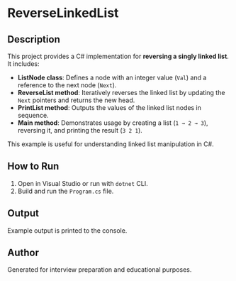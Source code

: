# ReverseLinkedList

## Description
This project provides a C# implementation for **reversing a singly linked list**. It includes:

- **ListNode class**: Defines a node with an integer value (`Val`) and a reference to the next node (`Next`).
- **ReverseList method**: Iteratively reverses the linked list by updating the `Next` pointers and returns the new head.
- **PrintList method**: Outputs the values of the linked list nodes in sequence.
- **Main method**: Demonstrates usage by creating a list (`1 → 2 → 3`), reversing it, and printing the result (`3 2 1`).

This example is useful for understanding linked list manipulation in C#.

## How to Run
1. Open in Visual Studio or run with `dotnet` CLI.
2. Build and run the `Program.cs` file.

## Output
Example output is printed to the console.

## Author
Generated for interview preparation and educational purposes.
